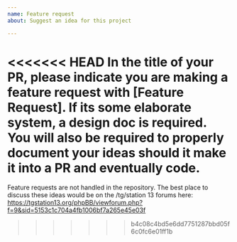 ```yaml
---
name: Feature request
about: Suggest an idea for this project

---
```


<<<<<<< HEAD
In the title of your PR, please indicate you are making a feature request with [Feature Request]. If its some elaborate system, a design doc is required. You will also be required to properly document your ideas should it make it into a PR and eventually code.
=======
Feature requests are not handled in the repository. The best place to discuss these ideas would be on the /tg/station 13 forums here: https://tgstation13.org/phpBB/viewforum.php?f=9&sid=5153c1c704a4fb1006bf7a265e45e03f
>>>>>>> b4c08c4bd5e6dd7751287bbd05f6c0fc6e01ff1b
